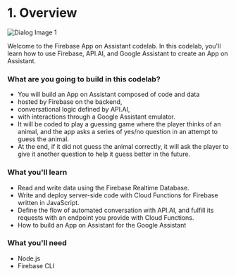 # 1. Overview

![Dialog Image 1](https://codelabs.developers.google.com/codelabs/assistant-codelab/img/aea46bcd9b81e91.png)

Welcome to the Firebase App on Assistant codelab. In this codelab, you'll learn how to use Firebase, API.AI, and Google Assistant to create an App on Assistant.

### What are you going to build in this codelab?

*   You will build an App on Assistant composed of code and data
*   hosted by Firebase on the backend,
*   conversational logic defined by API.AI,
*   with interactions through a Google Assistant emulator.
*   It will be coded to play a guessing game where the player thinks of an animal, and the app asks a series of yes/no question in an attempt to guess the animal.
*   At the end, if it did not guess the animal correctly, it will ask the player to give it another question to help it guess better in the future.

### What you'll learn

*   Read and write data using the Firebase Realtime Database.
*   Write and deploy server-side code with Cloud Functions for Firebase written in JavaScript.
*   Define the flow of automated conversation with API.AI, and fulfill its requests with an endpoint you provide with Cloud Functions.
*   How to build an App on Assistant for the Google Assistant

### What you'll need

*   Node.js
*   Firebase CLI